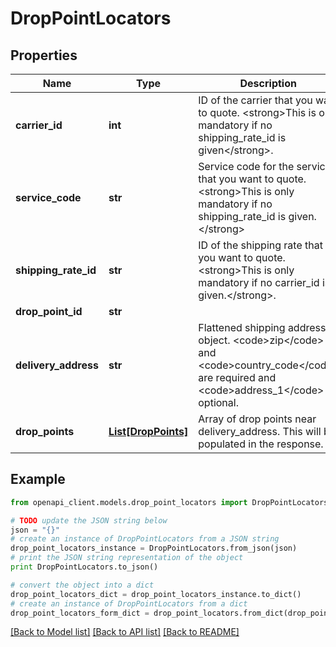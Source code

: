# DropPointLocators


## Properties
Name | Type | Description | Notes
------------ | ------------- | ------------- | -------------
**carrier_id** | **int** | ID of the carrier that you want to quote. &lt;strong&gt;This is only mandatory if no shipping_rate_id is given&lt;/strong&gt;. | [optional] 
**service_code** | **str** | Service code for the service that you want to quote. &lt;strong&gt;This is only mandatory if no shipping_rate_id is given.&lt;/strong&gt; | [optional] 
**shipping_rate_id** | **str** | ID of the shipping rate that you want to quote. &lt;strong&gt;This is only mandatory if no carrier_id is given.&lt;/strong&gt;. | [optional] 
**drop_point_id** | **str** |  | [optional] 
**delivery_address** | **str** | Flattened shipping address object. &lt;code&gt;zip&lt;/code&gt; and &lt;code&gt;country_code&lt;/code&gt;  are required and &lt;code&gt;address_1&lt;/code&gt; is optional. | [optional] 
**drop_points** | [**List[DropPoints]**](DropPoints.md) | Array of drop points near delivery_address. This will be populated in the response. | [optional] 

## Example

```python
from openapi_client.models.drop_point_locators import DropPointLocators

# TODO update the JSON string below
json = "{}"
# create an instance of DropPointLocators from a JSON string
drop_point_locators_instance = DropPointLocators.from_json(json)
# print the JSON string representation of the object
print DropPointLocators.to_json()

# convert the object into a dict
drop_point_locators_dict = drop_point_locators_instance.to_dict()
# create an instance of DropPointLocators from a dict
drop_point_locators_form_dict = drop_point_locators.from_dict(drop_point_locators_dict)
```
[[Back to Model list]](../README.md#documentation-for-models) [[Back to API list]](../README.md#documentation-for-api-endpoints) [[Back to README]](../README.md)


